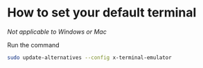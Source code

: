 # How to set your default terminal

*Not applicable to Windows or Mac*

Run the command

```bash
sudo update-alternatives --config x-terminal-emulator
```
